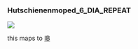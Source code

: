 ### Hutschienenmoped\_6\_DIA\_REPEAT

![](https://user-images.githubusercontent.com/69573151/210794456-526eaff0-3575-431e-9aec-c942fed87565.png)

this maps to [IB](../IB)
